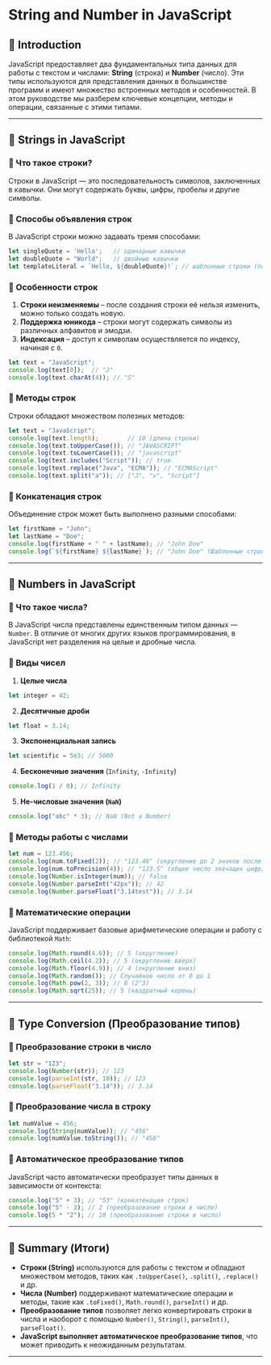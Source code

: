 
# String and Number in JavaScript

## 📌 Introduction
JavaScript предоставляет два фундаментальных типа данных для работы с текстом и числами: **String** (строка) и **Number** (число). Эти типы используются для представления данных в большинстве программ и имеют множество встроенных методов и особенностей. В этом руководстве мы разберем ключевые концепции, методы и операции, связанные с этими типами.

---

## 📜 Strings in JavaScript

### 🔹 Что такое строки?
Строки в JavaScript — это последовательность символов, заключенных в кавычки. Они могут содержать буквы, цифры, пробелы и другие символы.

### 🔹 Способы объявления строк
В JavaScript строки можно задавать тремя способами:
```javascript
let singleQuote = 'Hello';   // одинарные кавычки
let doubleQuote = "World";   // двойные кавычки
let templateLiteral = `Hello, ${doubleQuote}!`; // шаблонные строки (поддерживают интерполяцию)
```

### 🔹 Особенности строк
1. **Строки неизменяемы** – после создания строки её нельзя изменить, можно только создать новую.
2. **Поддержка юникода** – строки могут содержать символы из различных алфавитов и эмодзи.
3. **Индексация** – доступ к символам осуществляется по индексу, начиная с `0`.

```javascript
let text = "JavaScript";
console.log(text[0]);  // "J"
console.log(text.charAt(4)); // "S"
```

### 🔹 Методы строк
Строки обладают множеством полезных методов:
```javascript
let text = "JavaScript";
console.log(text.length);        // 10 (длина строки)
console.log(text.toUpperCase()); // "JAVASCRIPT"
console.log(text.toLowerCase()); // "javascript"
console.log(text.includes("Script")); // true
console.log(text.replace("Java", "ECMA")); // "ECMAScript"
console.log(text.split("a")); // ["J", "v", "Script"]
```

### 🔹 Конкатенация строк
Объединение строк может быть выполнено разными способами:
```javascript
let firstName = "John";
let lastName = "Doe";
console.log(firstName + " " + lastName); // "John Doe"
console.log(`${firstName} ${lastName}`); // "John Doe" (Шаблонные строки)
```

---

## 🔢 Numbers in JavaScript

### 🔹 Что такое числа?
В JavaScript числа представлены единственным типом данных — `Number`. В отличие от многих других языков программирования, в JavaScript нет разделения на целые и дробные числа.

### 🔹 Виды чисел
1. **Целые числа**
```javascript
let integer = 42;
```
2. **Десятичные дроби**
```javascript
let float = 3.14;
```
3. **Экспоненциальная запись**
```javascript
let scientific = 5e3; // 5000
```
4. **Бесконечные значения** (`Infinity`, `-Infinity`)
```javascript
console.log(1 / 0); // Infinity
```
5. **Не-числовые значения (`NaN`)**
```javascript
console.log("abc" * 3); // NaN (Not a Number)
```

### 🔹 Методы работы с числами
```javascript
let num = 123.456;
console.log(num.toFixed(2)); // "123.46" (округление до 2 знаков после запятой)
console.log(num.toPrecision(4)); // "123.5" (общее число значащих цифр)
console.log(Number.isInteger(num)); // false
console.log(Number.parseInt("42px")); // 42
console.log(Number.parseFloat("3.14test")); // 3.14
```

### 🔹 Математические операции
JavaScript поддерживает базовые арифметические операции и работу с библиотекой `Math`:
```javascript
console.log(Math.round(4.6)); // 5 (округление)
console.log(Math.ceil(4.2)); // 5 (округление вверх)
console.log(Math.floor(4.9)); // 4 (округление вниз)
console.log(Math.random()); // Случайное число от 0 до 1
console.log(Math.pow(2, 3)); // 8 (2^3)
console.log(Math.sqrt(25)); // 5 (квадратный корень)
```

---

## 🎯 Type Conversion (Преобразование типов)

### 🔹 Преобразование строки в число
```javascript
let str = "123";
console.log(Number(str)); // 123
console.log(parseInt(str, 10)); // 123
console.log(parseFloat("3.14")); // 3.14
```

### 🔹 Преобразование числа в строку
```javascript
let numValue = 456;
console.log(String(numValue)); // "456"
console.log(numValue.toString()); // "456"
```

### 🔹 Автоматическое преобразование типов
JavaScript часто автоматически преобразует типы данных в зависимости от контекста:
```javascript
console.log("5" + 3); // "53" (конкатенация строк)
console.log("5" - 3); // 2 (преобразование строки в число)
console.log(5 * "2"); // 10 (преобразование строки в число)
```

---

## 🚀 Summary (Итоги)
- **Строки (String)** используются для работы с текстом и обладают множеством методов, таких как `.toUpperCase()`, `.split()`, `.replace()` и др.
- **Числа (Number)** поддерживают математические операции и методы, такие как `.toFixed()`, `Math.round()`, `parseInt()` и др.
- **Преобразование типов** позволяет легко конвертировать строки в числа и наоборот с помощью `Number()`, `String()`, `parseInt()`, `parseFloat()`.
- **JavaScript выполняет автоматическое преобразование типов**, что может приводить к неожиданным результатам.

---

